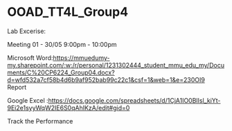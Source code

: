 # OOAD_TT4L_Group4
Lab Excerise:

Meeting 01 - 30/05
9:00pm - 10:00pm 


Microsoft Word:https://mmuedumy-my.sharepoint.com/:w:/r/personal/1231302444_student_mmu_edu_my/Documents/C%20CP6224_Group04.docx?d=wfd532a7cf58b4d6b9af952bab99c22c1&csf=1&web=1&e=230OI9
Report 

Google Excel :https://docs.google.com/spreadsheets/d/1CjA1IO0BlIsl_kiYt-9Ei2e1syyWqW2IE6S0qAhIKzA/edit#gid=0

Track the Performance 

